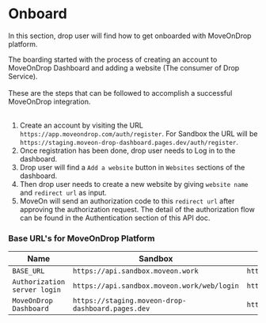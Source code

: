 # Onboard #

In this section, drop user will find how to get onboarded with MoveOnDrop platform.


The boarding started with the process of creating an account to MoveOnDrop Dashboard and adding a website (The consumer of Drop Service).
<br/>
<br/>
These are the steps that can be followed to accomplish a successful MoveOnDrop integration. <br/><br/>
1) Create an account by visiting the URL `https://app.moveondrop.com/auth/register`. For Sandbox the URL will be `https://staging.moveon-drop-dashboard.pages.dev/auth/register`. <br/>
2) Once registration has been done, drop user needs to Log in to the dashboard. <br/>
3) Drop user will find a `Add a website` button in `Websites` sections of the dashboard. <br/>
4) Then drop user needs to create a new website by giving `website name` and `redirect url` as input. <br/>
  1) MoveOn will send an authorization code to this `redirect url` after approving the authorization request. The detail of the authorization flow can be found in the Authentication section of this API doc. <br/>


### Base URL's for MoveOnDrop Platform ###

| Name                         | Sandbox                                           | Production                        |
|------------------------------|---------------------------------------------------|-----------------------------------|
| `BASE_URL`                   | `https://api.sandbox.moveon.work`                 | `https://moveon.com.bd`           |
| `Authorization server login` | `https://api.sandbox.moveon.work/web/login`       | `https://moveon.com.bd/web/login` |
| `MoveOnDrop Dashboard`       | `https://staging.moveon-drop-dashboard.pages.dev` | `https://app.moveondrop.com`      |
